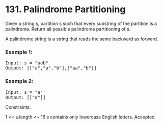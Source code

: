 
# 131. Palindrome Partitioning

Given a string s, partition s such that every substring of the partition is a palindrome. Return all possible palindrome partitioning of s.

A palindrome string is a string that reads the same backward as forward.

 

### Example 1:

<pre>Input: s = "aab"
Output: [["a","a","b"],["aa","b"]]</pre>

### Example 2:

<pre>Input: s = "a"
Output: [["a"]]</pre>
 

Constraints:

1 <= s.length <= 16
s contains only lowercase English letters.
Accepted
